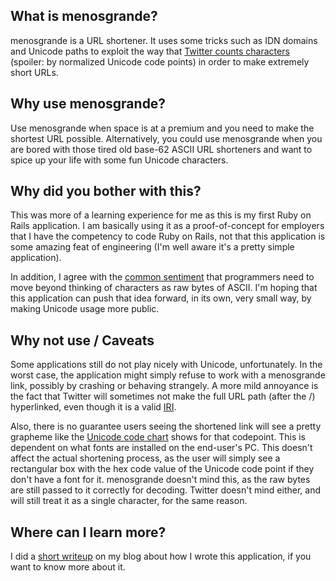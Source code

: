 What is menosgrande?
--------------------

menosgrande is a URL shortener. It uses some tricks such as IDN domains and 
Unicode paths to exploit the way that
[Twitter counts characters](http://dev.twitter.com/pages/counting_characters)
(spoiler: by normalized Unicode code points) in order to make extremely short
URLs.

Why use menosgrande?
--------------------

Use menosgrande when space is at a premium and you need to make the shortest
URL possible.  Alternatively, you could use menosgrande when you are bored
with those tired old base-62 ASCII URL shorteners and want to spice up
your life with some fun Unicode characters.

Why did you bother with this?
-----------------------------

This was more of a learning experience for me as this is my first Ruby on 
Rails application.  I am basically using it as a proof-of-concept for
employers that I have the competency to code Ruby on Rails, not that this
application is some amazing feat of engineering (I'm well aware it's a 
pretty simple application).

In addition, I agree with the
[common sentiment](http://www.joelonsoftware.com/articles/Unicode.html)
that programmers need to move beyond thinking of characters as raw bytes of
ASCII.  I'm hoping that this application can push that idea forward, in its
own, very small way, by making Unicode usage more public.

Why not use / Caveats
---------------------

Some applications still do not play nicely with Unicode, unfortunately. In the
worst case, the application might simply refuse to work with a menosgrande 
link, possibly by crashing or behaving strangely. A more mild annoyance is the
fact that Twitter will sometimes not make the full URL path (after the /)
hyperlinked, even though it is a valid
[IRI](http://www.ietf.org/rfc/rfc3987.txt).

Also, there is no guarantee users seeing the shortened link will see a pretty
grapheme like the [Unicode code chart](http://www.unicode.org/charts/) shows
for that codepoint.  This is dependent on what fonts are
installed on the end-user's PC.  This doesn't affect the actual shortening
process, as the user will simply see a rectangular box with the hex code value
of the Unicode code point if they don't have a font for it.  menosgrande
doesn't mind this, as the raw bytes are still passed to it correctly for
decoding. Twitter doesn't mind either, and will still treat it as a single
character, for the same reason.

Where can I learn more?
-----------------------

I did a
[short writeup](http://abevoelker.com/blog/2011/06/20/menosgrande-my-first-ruby-on-rails-app/)
on my blog about how I wrote this application, if you want to know more about
it.

